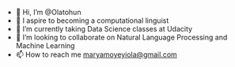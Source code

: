 - 👋 Hi, I’m @Olatohun
- 👀 I aspire to becoming a computational linguist
- 🌱 I’m currently taking Data Science classes at Udacity
- 💞️ I’m looking to collaborate on Natural Language Processing and Machine Learning
- 📫 How to reach me maryamoyeyiola@gmail.com

<!---
Olatohun/Olatohun is a ✨ special ✨ repository because its `README.md` (this file) appears on your GitHub profile.
You can click the Preview link to take a look at your changes.
--->
